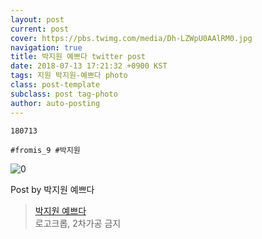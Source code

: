 ```yaml
---
layout: post
current: post
cover: https://pbs.twimg.com/media/Dh-LZWpU0AAlRM0.jpg
navigation: true
title: 박지원 예쁘다 twitter post
date: 2018-07-13 17:21:32 +0900 KST
tags: 지원 박지원-예쁘다 photo
class: post-template
subclass: post tag-photo
author: auto-posting
---
```


```  
180713  
  
#fromis_9 #박지원  

```

![0](https://pbs.twimg.com/media/Dh-LZWpU0AAlRM0.jpg)


Post by 박지원 예쁘다

> [박지원 예쁘다](https://twitter.com/jiwon_is_pretty)  
  로고크롭, 2차가공 금지